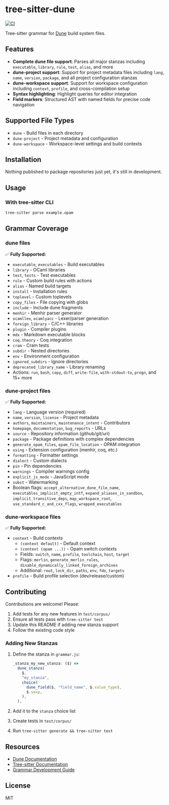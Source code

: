 # tree-sitter-dune

[![CI](https://github.com/emillon/tree-sitter-dune/workflows/CI/badge.svg)](https://github.com/emillon/tree-sitter-dune/actions)

Tree-sitter grammar for [Dune](https://dune.readthedocs.io/) build system files.

## Features

- **Complete dune file support**: Parses all major stanzas including `executable`, `library`, `rule`, `test`, `alias`, and more
- **dune-project support**: Support for project metadata files including `lang`, `name`, `version`, `package`, and all project configuration stanzas
- **dune-workspace support**: Support for workspace configuration including `context`, `profile`, and cross-compilation setup
- **Syntax highlighting**: Highlight queries for editor integration
- **Field markers**: Structured AST with named fields for precise code navigation

## Supported File Types

- `dune` - Build files in each directory
- `dune-project` - Project metadata and configuration
- `dune-workspace` - Workspace-level settings and build contexts

## Installation

Nothing published to package repositories just yet, it's still in development.

## Usage

### With tree-sitter CLI

```bash
tree-sitter parse example.opam
```

## Grammar Coverage

### dune files

✅ **Fully Supported:**
- `executable`, `executables` - Build executables
- `library` - OCaml libraries
- `test`, `tests` - Test executables
- `rule` - Custom build rules with actions
- `alias` - Named build targets
- `install` - Installation rules
- `toplevel` - Custom toplevels
- `copy_files` - File copying with globs
- `include` - Include dune fragments
- `menhir` - Menhir parser generator
- `ocamllex`, `ocamlyacc` - Lexer/parser generation
- `foreign_library` - C/C++ libraries
- `plugin` - Compiler plugins
- `mdx` - Markdown executable blocks
- `coq.theory` - Coq integration
- `cram` - Cram tests
- `subdir` - Nested directories
- `env` - Environment configuration
- `ignored_subdirs` - Ignore directories
- `deprecated_library_name` - Library renaming
- Actions: `run`, `bash`, `copy`, `diff`, `write-file`, `with-stdout-to`, `progn`, and 15+ more

### dune-project files

✅ **Fully Supported:**
- `lang` - Language version (required)
- `name`, `version`, `license` - Project metadata
- `authors`, `maintainers`, `maintenance_intent` - Contributors
- `homepage`, `documentation`, `bug_reports` - URLs
- `source` - Repository information (github/git/uri)
- `package` - Package definitions with complex dependencies
- `generate_opam_files`, `opam_file_location` - OPAM integration
- `using` - Extension configuration (menhir, coq, etc.)
- `formatting` - Formatter settings
- `dialect` - Custom dialects
- `pin` - Pin dependencies
- `warnings` - Compiler warnings config
- `explicit_js_mode` - JavaScript mode
- `subst` - Watermarking
- Boolean flags: `accept_alternative_dune_file_name`, `executables_implicit_empty_intf`, `expand_aliases_in_sandbox`, `implicit_transitive_deps`, `map_workspace_root`, `use_standard_c_and_cxx_flags`, `wrapped_executables`

### dune-workspace files

✅ **Fully Supported:**
- `context` - Build contexts
  - `(context default)` - Default context
  - `(context (opam ...))` - Opam switch contexts
  - Fields: `switch`, `name`, `profile`, `toolchain`, `host`, `target`
  - Flags: `merlin`, `generate_merlin_rules`, `disable_dynamically_linked_foreign_archives`
  - Additional: `root`, `lock_dir`, `paths`, `env`, `fdo`, `targets`
- `profile` - Build profile selection (dev/release/custom)


## Contributing

Contributions are welcome! Please:

1. Add tests for any new features in `test/corpus/`
2. Ensure all tests pass with `tree-sitter test`
3. Update this README if adding new stanza support
4. Follow the existing code style

### Adding New Stanzas

1. Define the stanza in `grammar.js`:
   ```javascript
   _stanza_my_new_stanza: ($) =>
     dune_stanza(
       $,
       "my_stanza",
       choice(
         dune_field($, "field_name", $.value_type),
         $.sexp,
       ),
     ),
   ```

2. Add it to the `stanza` choice list
3. Create tests in `test/corpus/`
4. Run `tree-sitter generate && tree-sitter test`

## Resources

- [Dune Documentation](https://dune.readthedocs.io/)
- [Tree-sitter Documentation](https://tree-sitter.github.io/)
- [Grammar Development Guide](https://tree-sitter.github.io/tree-sitter/creating-parsers)

## License

MIT
